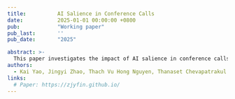 ```yaml
---
title:          AI Salience in Conference Calls
date:           2025-01-01 00:00:00 +0800
pub:            "Working paper"
pub_last:       ''
pub_date:       "2025"

abstract: >-
  This paper investigates the impact of AI salience in conference calls on stock market reaction. Using the Word2vec model to quantify the AI salience in a firm’s conference call transcript, we find a short-term rise in the company’s CAR associated with AI salience, followed by a long-term reversal. We also note that higher salience is associated with lower subsequent firm performance, higher insider selling, and lower granted options. Rather than presenting the payoff salience on stock perception, our research heightens the crucial role of AI information salience for the markets. 
authors:
  - Kai Yao, Jingyi Zhao, Thach Vu Hong Nguyen, Thanaset Chevapatrakul
links:
  # Paper: https://zjyfin.github.io/
---
```


